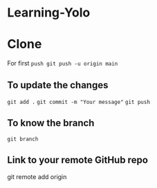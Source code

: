 # Learning-Yolo
# Clone
For first `push git push -u origin main`
## To update the changes
`git add .`
`git commit -m "Your message"`
`git push`

## To know the branch
`git branch`

## Link to your remote GitHub repo
git remote add origin <repo-url>
